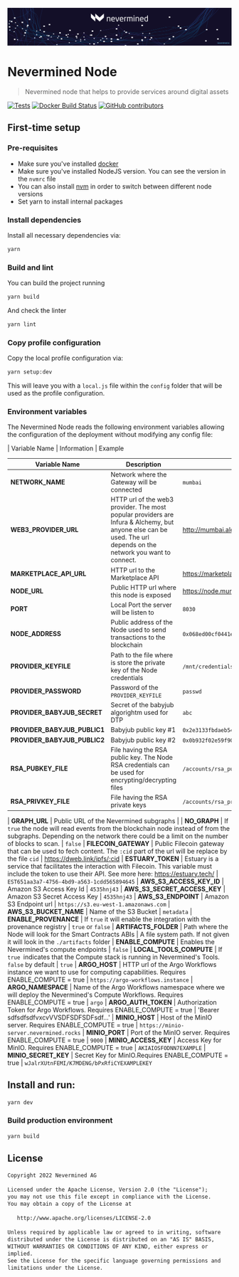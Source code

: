 [![banner](https://raw.githubusercontent.com/nevermined-io/assets/main/images/logo/banner_logo.png)](https://nevermined.io)

# Nevermined Node

> Nevermined node that helps to provide services around digital assets

[![Tests](https://github.com/nevermined-io/node-ts/actions/workflows/test.yml/badge.svg)](https://github.com/nevermined-io/node-ts/actions/workflows/test.yml)
[![Docker Build Status](https://img.shields.io/docker/cloud/build/neverminedio/node-ts.svg)](https://hub.docker.com/repository/docker/neverminedio/node-ts)
[![GitHub contributors](https://img.shields.io/github/contributors/nevermined-io/node-ts.svg)](https://github.com/nevermined-io/node-ts/graphs/contributors)

## First-time setup

### Pre-requisites

- Make sure you've installed [docker](https://www.docker.com/products/docker-desktop)
- Make sure you've installed NodeJS version. You can see the version in the `nvmrc` file
- You can also install [nvm](https://github.com/nvm-sh/nvm) in order to switch between different node versions
- Set yarn to install internal packages

### Install dependencies

Install all necessary dependencies via:

```bash
yarn
```

### Build and lint

You can build the project running

```bash
yarn build
```

And check the linter

```bash
yarn lint
```

### Copy profile configuration

Copy the local profile configuration via:

```bash
yarn setup:dev
```

This will leave you with a `local.js` file within the `config` folder that will be used as the profile configuration.

### Environment variables

The Nevermined Node reads the following environment variables allowing the configuration of the deployment without modifying any config file:

| Variable Name | Information | Example

| Variable Name                | Description                                                                                                                                                      | Example                                                              |
| ---------------------------- | ---------------------------------------------------------------------------------------------------------------------------------------------------------------- | -------------------------------------------------------------------- |
| **NETWORK_NAME**             | Network where the Gateway will be connected                                                                                                                      | `mumbai`                                                             |
| **WEB3_PROVIDER_URL**        | HTTP url of the web3 provider. The most popular providers are Infura & Alchemy, but anyone else can be used. The url depends on the network you want to connect. | http://mumbai.alchemy.io/v2/xxxxx                                    |
| **MARKETPLACE_API_URL**      | HTTP url to the Marketplace API                                                                                                                                  | https://marketplace-api.mumbai.public.nevermined.rocks               |
| **NODE_URL**                 | Public HTTP url where this node is exposed                                                                                                                       | https://node.mumbai.public.nevermined.rocks                          |
| **PORT**                     | Local Port the server will be listen to                                                                                                                          | `8030`                                                               |
| **NODE_ADDRESS**             | Public address of the Node used to send transactions to the blockchain                                                                                           | `0x068ed00cf0441e4829d9784fcbe7b9e26d4bd8d0`                         |
| **PROVIDER_KEYFILE**         | Path to the file where is store the private key of the Node credentials                                                                                          | `/mnt/credentials/keyfile.json`                                      |
| **PROVIDER_PASSWORD**        | Password of the `PROVIDER_KEYFILE`                                                                                                                               | `passwd`                                                             |
| **PROVIDER_BABYJUB_SECRET**  | Secret of the babyjub algorightm used for DTP                                                                                                                    | `abc`                                                                |
| **PROVIDER_BABYJUB_PUBLIC1** | Babyjub public key #1                                                                                                                                            | `0x2e3133fbdaeb5486b665ba78c0e7e749700a5c32b1998ae14f7d1532972602bb` |
| **PROVIDER_BABYJUB_PUBLIC2** | Babyjub public key #2                                                                                                                                            | `0x0b932f02e59f90cdd761d9d5e7c15c8e620efce4ce018bf54015d68d9cb35561` |
| **RSA_PUBKEY_FILE**          | File having the RSA public key. The Node RSA credentials can be used for encrypting/decrypting files                                                             | `/accounts/rsa_pub_key.pem`                                          |
| **RSA_PRIVKEY_FILE**         | File having the RSA private keys                                                                                                                                 | `/accounts/rsa_priv_key.pem`                                         |

| **GRAPH_URL** | Public URL of the Nevermined subgraphs |
| **NO_GRAPH** | If `true` the node will read events from the blockchain node instead of from the subgraphs. Depending on the network there could be a limit on the number of blocks to scan. | `false`
| **FILECOIN_GATEWAY** | Public Filecoin gateway that can be used to fech content. The `:cid` part of the url will be replace by the file `cid` | https://dweb.link/ipfs/:cid
| **ESTUARY_TOKEN** | Estuary is a service that facilitates the interaction with Filecoin. This variable must include the token to use their API. See more here: https://estuary.tech/ | `EST651aa3a7-4756-4bd9-a563-1cdd565894645`
| **AWS_S3_ACCESS_KEY_ID** | Amazon S3 Access Key Id | `4535hnj43`
| **AWS_S3_SECRET_ACCESS_KEY** | Amazon S3 Secret Access Key | `4535hnj43`
| **AWS_S3_ENDPOINT** | Amazon S3 Endpoint url | `https://s3.eu-west-1.amazonaws.com`
| **AWS_S3_BUCKET_NAME** | Name of the S3 Bucket | `metadata`
| **ENABLE_PROVENANCE** | If `true` it will enable the integration with the provenance registry | `true` or `false`
| **ARTIFACTS_FOLDER** | Path where the Node will look for the Smart Contracts ABIs | A file system path. If not given it will look in the `./artifacts` folder
| **ENABLE_COMPUTE**       | Enables the Nevermined's compute endpoints | `false`
| **LOCAL_TOOLS_COMPUTE** | If `true `indicates that the Compute stack is running in Nevermined's Tools. `false` by default | `true`
| **ARGO_HOST**            | HTTP url of the Argo Workflows instance we want to use for computing capabilities. Requires ENABLE_COMPUTE = true | `https://argo-workflows.instance`
| **ARGO_NAMESPACE**       | Name of the Argo Workflows namespace where we will deploy the Nevermined's Compute Workflows.  Requires ENABLE_COMPUTE = true | `argo`
| **ARGO_AUTH_TOKEN**      | Authorization Token for Argo Workflows.  Requires ENABLE_COMPUTE = true  | 'Bearer sdfsdfsdfvxcvVVSDFSDFSDFsdf...'
| **MINIO_HOST**       | Host of the MinIO server. Requires ENABLE_COMPUTE = true | `https://minio-server.nevermined.rocks`
| **MINIO_PORT**       | Port of the MinIO server. Requires ENABLE_COMPUTE = true | `9000`
| **MINIO_ACCESS_KEY**       | Access Key for MinIO. Requires ENABLE_COMPUTE = true | `AKIAIOSFODNN7EXAMPLE`
| **MINIO_SECRET_KEY**       | Secret Key for MinIO.Requires ENABLE_COMPUTE = true | `wJalrXUtnFEMI/K7MDENG/bPxRfiCYEXAMPLEKEY`

## Install and run:

```javascript
yarn dev
```

### Build production environment

```bash
yarn build
```

## License

```
Copyright 2022 Nevermined AG

Licensed under the Apache License, Version 2.0 (the "License");
you may not use this file except in compliance with the License.
You may obtain a copy of the License at

   http://www.apache.org/licenses/LICENSE-2.0

Unless required by applicable law or agreed to in writing, software
distributed under the License is distributed on an "AS IS" BASIS,
WITHOUT WARRANTIES OR CONDITIONS OF ANY KIND, either express or implied.
See the License for the specific language governing permissions and
limitations under the License.
```
